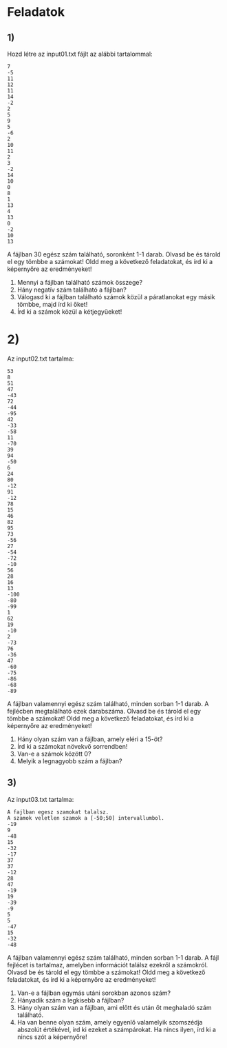 # Feladatok

## 1)

Hozd létre az input01.txt fájlt az alábbi tartalommal:

    7
    -5
    11
    12
    11
    14
    -2
    2
    5
    9
    5
    -6
    2
    10
    11
    2
    3
    -2
    14
    10
    0
    8
    1
    13
    4
    13
    0
    -2
    10
    13

A fájlban 30 egész szám található, soronként 1-1 darab. Olvasd be és tárold el egy tömbbe a számokat! Oldd meg a következő feladatokat, és írd ki a képernyőre az eredményeket!

1. Mennyi a fájlban található számok összege?
1. Hány negatív szám található a fájlban?
1. Válogasd ki a fájlban található számok közül a páratlanokat egy másik tömbbe, majd írd ki őket!
1. Írd ki a számok közül a kétjegyűeket!

# 2)

Az input02.txt tartalma:

    53
    8
    51
    47
    -43
    72
    -44
    -95
    42
    -33
    -58
    11
    -70
    39
    94
    -50
    6
    24
    80
    -12
    91
    -12
    78
    15
    46
    82
    95
    73
    -56
    27
    -54
    -72
    -10
    56
    28
    16
    13
    -100
    -80
    -99
    1
    62
    19
    -10
    2
    -73
    76
    -36
    47
    -60
    -75
    -86
    -68
    -89

A fájlban valamennyi egész szám található, minden sorban 1-1 darab. A fejlécben megtalálható ezek darabszáma. Olvasd be és tárold el egy tömbbe a számokat! Oldd meg a következő feladatokat, és írd ki a képernyőre az eredményeket!

1. Hány olyan szám van a fájlban, amely eléri a 15-öt?
1. Írd ki a számokat növekvő sorrendben!
1. Van-e a számok között 0?
1. Melyik a legnagyobb szám a fájlban?

## 3)

Az input03.txt tartalma:

    A fajlban egesz szamokat talalsz.
    A szamok veletlen szamok a [-50;50] intervallumbol.
    -19
    9
    -48
    15
    -32
    -17
    37
    37
    -12
    28
    47
    -19
    19
    -39
    -9
    5
    5
    -47
    15
    -32
    -48

A fájlban valamennyi egész szám található, minden sorban 1-1 darab. A fájl fejlécet is tartalmaz, amelyben információt találsz ezekről a számokról. Olvasd be és tárold el egy tömbbe a számokat! Oldd meg a következő feladatokat, és írd ki a képernyőre az eredményeket!

1. Van-e a fájlban egymás utáni sorokban azonos szám?
1. Hányadik szám a legkisebb a fájlban?
1. Hány olyan szám van a fájlban, ami előtt és után őt meghaladó szám található.
1. Ha van benne olyan szám, amely egyenlő valamelyik szomszédja abszolút értékével, írd ki ezeket a számpárokat. Ha nincs ilyen, írd ki a nincs szót a képernyőre!

